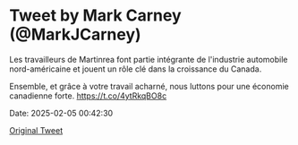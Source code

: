# Tweet by Mark Carney (@MarkJCarney)

Les travailleurs de Martinrea font partie intégrante de l'industrie automobile nord-américaine et jouent un rôle clé dans la croissance du Canada.

Ensemble, et grâce à votre travail acharné, nous luttons pour une économie canadienne forte. https://t.co/4ytRkqBO8c

Date: 2025-02-05 00:42:30

[Original Tweet](https://x.com/MarkJCarney/status/1886938417277047038)
